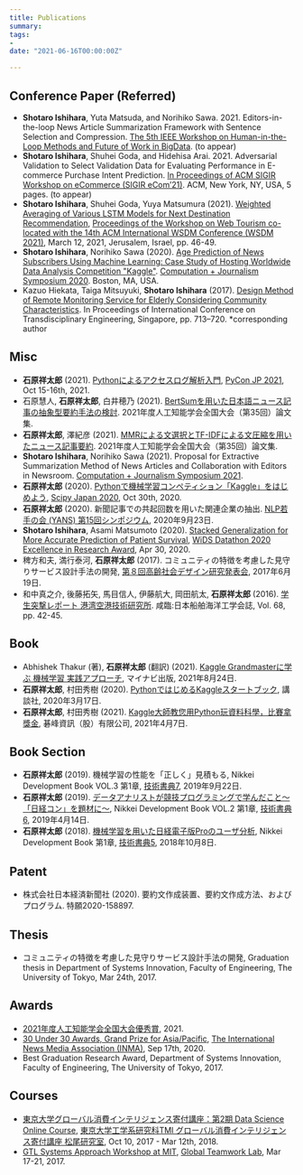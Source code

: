 ```yaml
---
title: Publications
summary:
tags:
- 
date: "2021-06-16T00:00:00Z"

---
```


## Conference Paper (Referred)

- **Shotaro Ishihara**, Yuta Matsuda, and Norihiko Sawa. 2021. Editors-in-the-loop News Article Summarization Framework with Sentence Selection and Compression. [The 5th IEEE Workshop on Human-in-the-Loop Methods and Future of Work in BigData](https://humanmachinedata.org/). (to appear)
- **Shotaro Ishihara**, Shuhei Goda, and Hidehisa Arai. 2021. Adversarial Validation to Select Validation Data for Evaluating Performance in E-commerce Purchase Intent Prediction. [In Proceedings of ACM SIGIR Workshop on eCommerce (SIGIR eCom’21)](https://sigir-ecom.github.io/accepted-papers.html). ACM, New York, NY, USA, 5 pages. (to appear)
- **Shotaro Ishihara**, Shuhei Goda, Yuya Matsumura (2021). [Weighted Averaging of Various LSTM Models for Next Destination Recommendation](http://ceur-ws.org/Vol-2855/challenge_short_7.pdf), [Proceedings of the Workshop on Web Tourism co-located with the 14th ACM International WSDM Conference (WSDM 2021)](http://ceur-ws.org/Vol-2855/), March 12, 2021, Jerusalem, Israel, pp. 46-49.
- **Shotaro Ishihara**, Norihiko Sawa (2020). [Age Prediction of News Subscribers Using Machine Learning: Case Study of Hosting Worldwide Data Analysis Competition "Kaggle"](https://cj2021.northeastern.edu/research-papers/). [Computation + Journalism Symposium 2020](https://cj2020.northeastern.edu/). Boston, MA, USA.
- Kazuo Hiekata, Taiga Mitsuyuki, **Shotaro Ishihara** (2017). [Design Method of Remote Monitoring Service for Elderly Considering Community Characteristics](http://ebooks.iospress.nl/volumearticle/46762). In Proceedings of International Conference on Transdisciplinary Engineering, Singapore, pp. 713–720. *corresponding author

## Misc

- **石原祥太郎** (2021). [Pythonによるアクセスログ解析入門](https://pyconjp.blogspot.com/2021/08/pyconjp-2021-proposal-selection.html), [PyCon JP 2021](https://2021.pycon.jp/), Oct 15-16th, 2021.
- 石原慧人, **石原祥太郎**, 白井穂乃 (2021). [BertSumを用いた日本語ニュース記事の抽象型要約手法の検討](https://www.jstage.jst.go.jp/article/pjsai/JSAI2021/0/JSAI2021_1D4OS3c02/_article/-char/ja). 2021年度人工知能学会全国大会（第35回）論文集.
- **石原祥太郎**, 澤紀彦 (2021). [MMRによる文選択とTF-IDFによる文圧縮を用いたニュース記事要約](https://www.jstage.jst.go.jp/article/pjsai/JSAI2021/0/JSAI2021_1D2OS3a03/_article/-char/ja). 2021年度人工知能学会全国大会（第35回）論文集.
- **Shotaro Ishihara**, Norihiko Sawa (2021). Proposal for Extractive Summarization Method of News Articles and Collaboration with Editors in Newsroom. [Computation + Journalism Symposium 2021](https://cj2021.northeastern.edu/).
- **石原祥太郎** (2020). [Pythonで機械学習コンペティション「Kaggle」をはじめよう](https://upura.hatenablog.com/entry/2020/10/25/131543), [Scipy Japan 2020](https://www.scipyjapan.scipy.org/), Oct 30th, 2020.
- **石原祥太郎** (2020). 新聞記事での共起回数を用いた関連企業の抽出. [NLP若手の会 (YANS) 第15回シンポジウム](https://yans.anlp.jp/entry/yans2020), 2020年9月23日.
- **Shotaro Ishihara**, Asami Matsumoto (2020). [Stacked Generalization for More Accurate Prediction of Patient Survival](https://drive.google.com/file/d/1JME4R7Cw2rHyFUI0Il297XP8gP3GuVtA/view?usp=sharing), [WiDS Datathon 2020 Excellence in Research Award](https://www.kaggle.com/c/widsdatathon2020/overview/datathon-phase-2-excellence-in-research-award), Apr 30, 2020.
- 稗方和夫, 満行泰河, **石原祥太郎** (2017). コミュニティの特徴を考慮した見守りサービス設計手法の開発, [第８回高齢社会デザイン研究発表会](http://www.ipsj.or.jp/kenkyukai/event/asd8.html), 2017年6月19日.
- 和中真之介, 後藤拓矢, 馬目信人, 伊藤航大, 岡田航太, **石原祥太郎** (2016). [学生突撃レポート 港湾空港技術研究所](https://ci.nii.ac.jp/naid/40020991735/). 咸臨:日本船舶海洋工学会誌, Vol. 68, pp. 42-45.

## Book

- Abhishek Thakur (著), **石原祥太郎** (翻訳) (2021). [Kaggle Grandmasterに学ぶ 機械学習 実践アプローチ](https://www.amazon.co.jp/dp/4839974985/), マイナビ出版, 2021年8月24日.
- **石原祥太郎**, 村田秀樹 (2020). [PythonではじめるKaggleスタートブック](https://www.kspub.co.jp/book/detail/5190067.html), 講談社, 2020年3月17日.
- **石原祥太郎**, 村田秀樹 (2021). [Kaggle大師教您用Python玩資料科學，比賽拿獎金](http://books.gotop.com.tw/v_ACD021100), 碁峰資訊（股）有限公司, 2021年4月7日.

## Book Section

- **石原祥太郎** (2019). 機械学習の性能を「正しく」見積もる, Nikkei Development Book VOL.3 第1章, [技術書典7](https://techbookfest.org/event/tbf07), 2019年9月22日.
- **石原祥太郎** (2019). [データアナリストが競技プログラミングで学んだこと〜「⽇経コン」を題材に〜](https://note.com/nikkei_staff/n/neeae5e42c9f7), Nikkei Development Book VOL.2 第1章, [技術書典6](https://techbookfest.org/event/tbf06), 2019年4月14日.
- **石原祥太郎** (2018). [機械学習を用いた日経電子版Proのユーザ分析](https://note.com/nikkei_staff/n/n4d5253dbd58d), Nikkei Development Book 第1章, [技術書典5](https://techbookfest.org/event/tbf05), 2018年10月8日.

## Patent

- 株式会社日本経済新聞社 (2020). 要約文作成装置、要約文作成方法、およびプログラム. 特願2020-158897.

## Thesis

- コミュニティの特徴を考慮した見守りサービス設計手法の開発, Graduation thesis in Department of Systems Innovation, Faculty of Engineering, The University of Tokyo, Mar 24th, 2017.

## Awards

- [2021年度人工知能学会全国大会優秀賞](https://www.ai-gakkai.or.jp/about/award/jsai_award-conf/), 2021.
- [30 Under 30 Awards, Grand Prize for Asia/Pacific](https://www.inma.org/blogs/main/post.cfm/INMA-unveils-30-rising-stars-in-global-news-media-with-young-professionals-awards), [The International News Media Association (INMA)](https://www.inma.org/), Sep 17th, 2020.
- Best Graduation Research Award, Department of Systems Innovation, Faculty of Engineering, The University of Tokyo, 2017.

## Courses

- [東京大学グローバル消費インテリジェンス寄付講座：第2期 Data Science Online Course](https://gci.t.u-tokyo.ac.jp/dsonline/), [東京大学工学系研究科TMI グローバル消費インテリジェンス寄付講座 松尾研究室](https://weblab.t.u-tokyo.ac.jp/), Oct 10, 2017 - Mar 12th, 2018.
- [GTL Systems Approach Workshop at MIT](http://www.k.u-tokyo.ac.jp/info/en/entry/31_entry174/), [Global Teamwork Lab](https://gtl.edu.k.u-tokyo.ac.jp/), Mar 17-21, 2017.
